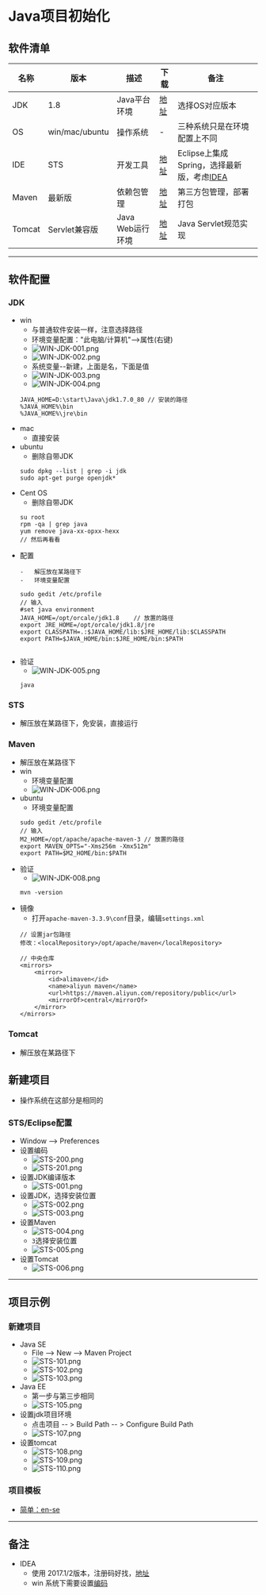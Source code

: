 #   Java项目初始化

##  软件清单
|名称|版本|描述|下载|备注|
|----|----|----|----|----|
|JDK|1.8|Java平台环境|[地址](http://www.oracle.com/technetwork/java/javase/downloads/jdk8-downloads-2133151.html)|选择OS对应版本|
|OS|win/mac/ubuntu|操作系统|-|三种系统只是在环境配置上不同|
|IDE|STS|开发工具|[地址](https://spring.io/tools/sts/)|Eclipse上集成Spring，选择最新版，考虑[IDEA](https://www.jetbrains.com/idea/)|
|Maven|最新版|依赖包管理|[地址](https://maven.apache.org/)|第三方包管理，部署打包|
|Tomcat|Servlet兼容版|Java Web运行环境|[地址](http://tomcat.apache.org/)|Java Servlet规范实现|
----

##  软件配置

###  JDK
-   win
    -   与普通软件安装一样，注意选择路径
    -   环境变量配置："此电脑/计算机"-->属性(右键)
    -   ![WIN-JDK-001.png](image/WIN-JDK-001.png)
    -   ![WIN-JDK-002.png](image/WIN-JDK-002.png)
    -   系统变量--新建，上面是名，下面是值
    -   ![WIN-JDK-003.png](image/WIN-JDK-003.png)
    -   ![WIN-JDK-004.png](image/WIN-JDK-004.png)
    ```
    JAVA_HOME=D:\start\Java\jdk1.7.0_80 // 安装的路径
    %JAVA_HOME%\bin
    %JAVA_HOME%\jre\bin
    ```
-   mac
    -   直接安装
-   ubuntu
    -   删除自带JDK
    ```
    sudo dpkg --list | grep -i jdk
    sudo apt-get purge openjdk*
-   Cent OS
    -   删除自带JDK
    ```
    su root
    rpm -qa | grep java
    yum remove java-xx-opxx-hexx
    // 然后再看看
    ```
-   配置
    ```
    -   解压放在某路径下
    -   环境变量配置
    ```
        sudo gedit /etc/profile
        // 输入
        #set java environment
        JAVA_HOME=/opt/orcale/jdk1.8    // 放置的路径
        export JRE_HOME=/opt/orcale/jdk1.8/jre
        export CLASSPATH=.:$JAVA_HOME/lib:$JRE_HOME/lib:$CLASSPATH
        export PATH=$JAVA_HOME/bin:$JRE_HOME/bin:$PATH
    ```
-   验证
    -   ![WIN-JDK-005.png](image/WIN-JDK-005.png)
    ```
    java
    ```

###  STS
-   解压放在某路径下，免安装，直接运行

###  Maven
-   解压放在某路径下
-   win
    -   环境变量配置
    -   ![WIN-JDK-006.png](image/WIN-JDK-006.png)
-   ubuntu
    -   环境变量配置
    ```
    sudo gedit /etc/profile
    // 输入
    M2_HOME=/opt/apache/apache-maven-3 // 放置的路径
    export MAVEN_OPTS="-Xms256m -Xmx512m"
    export PATH=$M2_HOME/bin:$PATH
    ```
-   验证
    -   ![WIN-JDK-008.png](image/WIN-JDK-008.png)
    ```
    mvn -version
    ```
-   镜像
    -   打开`apache-maven-3.3.9\conf`目录，编辑`settings.xml`
    ```
    // 设置jar包路径
    修改：<localRepository>/opt/apache/maven</localRepository>

    // 中央仓库
    <mirrors>
        <mirror>
            <id>alimaven</id>
            <name>aliyun maven</name>
            <url>https://maven.aliyun.com/repository/public</url>
            <mirrorOf>central</mirrorOf>
        </mirror>
    </mirrors>
    ```

###  Tomcat
-   解压放在某路径下

##  新建项目
-   操作系统在这部分是相同的

### STS/Eclipse配置
-   Window --> Preferences
-   设置编码
    -   ![STS-200.png](image/STS-200.png)
    -   ![STS-201.png](image/STS-201.png)
-   设置JDK编译版本
    -   ![STS-001.png](image/STS-001.png)
-   设置JDK，选择安装位置
    -   ![STS-002.png](image/STS-002.png)
    -   ![STS-003.png](image/STS-003.png)
-   设置Maven
    -   ![STS-004.png](image/STS-004.png)
    -   `3`选择安装位置 
    -   ![STS-005.png](image/STS-005.png)
-   设置Tomcat
    -   ![STS-006.png](image/STS-006.png)


----

##  项目示例

### 新建项目
-   Java SE
    -   File --> New --> Maven Project
    -   ![STS-101.png](image/STS-101.png)
    -   ![STS-102.png](image/STS-102.png)
    -   ![STS-103.png](image/STS-103.png)
-   Java EE
    -   第一步与第三步相同
    -   ![STS-105.png](image/STS-105.png)
-   设置jdk项目环境
    -   点击项目 -- > Build Path -- > Configure Build Path
    -   ![STS-107.png](image/STS-107.png)
-   设置tomcat
    -   ![STS-108.png](image/STS-108.png)
    -   ![STS-109.png](image/STS-109.png)
    -   ![STS-110.png](image/STS-110.png)

### 项目模板
-   [简单：en-se](https://github.com/kaoshanji/example)





----

##  备注
-   IDEA
    -   使用 2017.1/2版本，注册码好找，[地址](https://confluence.jetbrains.com/display/IDEADEV/IDEA+2017.1+EAP)
    -   win 系统下需要设置[编码](https://blog.csdn.net/m0_38132361/article/details/80628203)

